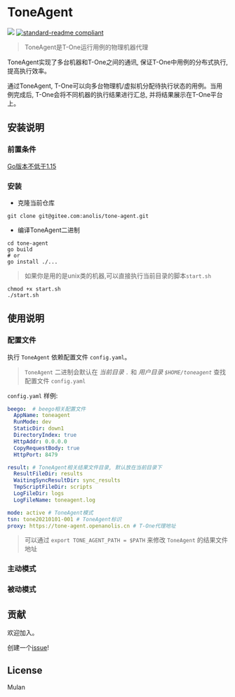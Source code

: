 # ToneAgent

[![](https://img.shields.io/badge/made%20by-openanolis-blue.svg?style=flat-square)](https://protocol.ai)
[![standard-readme compliant](https://img.shields.io/badge/standard--readme-OK-green.svg?style=flat-square)](https://github.com/RichardLitt/standard-readme)

> ToneAgent是T-One运行用例的物理机器代理

ToneAgent实现了多台机器和T-One之间的通讯, 保证T-One中用例的分布式执行, 提高执行效率。

通过ToneAgent, T-One可以向多台物理机/虚拟机分配待执行状态的用例。当用例完成后, T-One会将不同机器的执行结果进行汇总, 并将结果展示在T-One平台上。

## 安装说明

### 前置条件

[Go版本不低于1.15](https://go.dev/dl/)

### 安装

- 克隆当前仓库
```shell script
git clone git@gitee.com:anolis/tone-agent.git
```

- 编译ToneAgent二进制

```shell script
cd tone-agent
go build 
# or
go install ./...
```

> 如果你是用的是unix类的机器,可以直接执行当前目录的脚本`start.sh`

```shell script
chmod +x start.sh
./start.sh
```

## 使用说明

### 配置文件

执行 `ToneAgent` 依赖配置文件 `config.yaml`。

> `ToneAgent` 二进制会默认在 *当前目录 `.`* 和 *用户目录 `$HOME/toneagent`* 查找 配置文件 `config.yaml`

`config.yaml` 样例:

```yaml
beego:  # beego相关配置文件
  AppName: toneagent
  RunMode: dev
  StaticDir: down1
  DirectoryIndex: true
  HttpAddr: 0.0.0.0
  CopyRequestBody: true
  HttpPort: 8479

result: # ToneAgent相关结果文件目录, 默认放在当前目录下
  ResultFileDir: results
  WaitingSyncResultDir: sync_results
  TmpScriptFileDir: scripts
  LogFileDir: logs
  LogFileName: toneagent.log

mode: active # ToneAgent模式
tsn: tone20210101-001 # ToneAgent标识
proxy: https://tone-agent.openanolis.cn # T-One代理地址
```

> 可以通过 `export TONE_AGENT_PATH = $PATH` 来修改 `ToneAgent` 的结果文件地址


### 主动模式

### 被动模式

## 贡献

欢迎加入。
 
创建一个[issue](https://gitee.com/anolis/tone-agent/issues)!

## License

Mulan